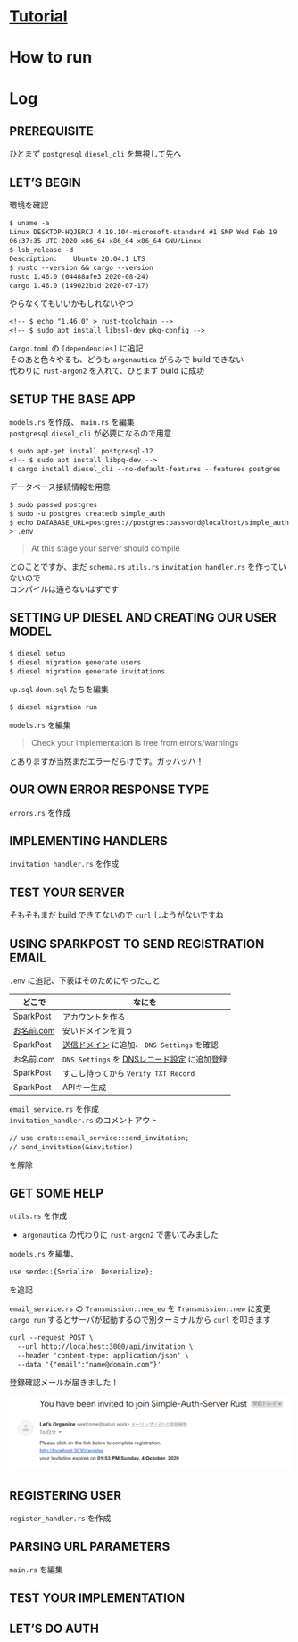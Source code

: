 # [Tutorial][Tutorial]

[Tutorial]: https://gill.net.in/posts/auth-microservice-rust-actix-web1.0-diesel-complete-tutorial/
[SparkPost]: https://www.sparkpost.com/
[お名前.com]: https://www.onamae.com/
[Sending Domains]: https://app.sparkpost.com/account/sending-domains
[DNSレコード設定]: https://www.onamae.com/domain/navi/dns_controll/input

# How to run

# Log

## PREREQUISITE

ひとまず `postgresql` `diesel_cli` を無視して先へ

## LET’S BEGIN

環境を確認
```
$ uname -a
Linux DESKTOP-HQJERCJ 4.19.104-microsoft-standard #1 SMP Wed Feb 19 06:37:35 UTC 2020 x86_64 x86_64 x86_64 GNU/Linux
$ lsb_release -d
Description:    Ubuntu 20.04.1 LTS
$ rustc --version && cargo --version
rustc 1.46.0 (04488afe3 2020-08-24)
cargo 1.46.0 (149022b1d 2020-07-17)
```

やらなくてもいいかもしれないやつ
```
<!-- $ echo "1.46.0" > rust-toolchain -->
<!-- $ sudo apt install libssl-dev pkg-config -->
```

`Cargo.toml` の `[dependencies]` に追記  
そのあと色々やるも、どうも `argonautica` がらみで build できない  
代わりに `rust-argon2` を入れて、ひとまず build に成功

## SETUP THE BASE APP


`models.rs` を作成、 `main.rs` を編集  
`postgresql` `diesel_cli` が必要になるので用意
```
$ sudo apt-get install postgresql-12
<!-- $ sudo apt install libpq-dev -->
$ cargo install diesel_cli --no-default-features --features postgres
```

データベース接続情報を用意
```
$ sudo passwd postgres
$ sudo -u postgres createdb simple_auth
$ echo DATABASE_URL=postgres://postgres:password@localhost/simple_auth > .env
```

> At this stage your server should compile

とのことですが、まだ `schema.rs` `utils.rs` `invitation_handler.rs` を作っていないので  
コンパイルは通らないはずです

## SETTING UP DIESEL AND CREATING OUR USER MODEL

```
$ diesel setup
$ diesel migration generate users
$ diesel migration generate invitations
```

`up.sql` `down.sql` たちを編集

```
$ diesel migration run
```

`models.rs` を編集

> Check your implementation is free from errors/warnings

とありますが当然まだエラーだらけです。ガッハッハ！

## OUR OWN ERROR RESPONSE TYPE

`errors.rs` を作成

## IMPLEMENTING HANDLERS

`invitation_handler.rs` を作成

## TEST YOUR SERVER

そもそもまだ build できてないので `curl` しようがないですね

## USING SPARKPOST TO SEND REGISTRATION EMAIL

`.env` に追記、下表はそのためにやったこと

| どこで | なにを |
| - | - |
| [SparkPost][SparkPost] | アカウントを作る |
| [お名前.com][お名前.com] | 安いドメインを買う |
| SparkPost | [送信ドメイン][Sending Domains] に追加、 `DNS Settings` を確認 |
| お名前.com | `DNS Settings` を [DNSレコード設定][DNSレコード設定] に追加登録 |
| SparkPost | すこし待ってから `Verify TXT Record` |
| SparkPost | APIキー生成 |

`email_service.rs` を作成  
`invitation_handler.rs` のコメントアウト
```
// use crate::email_service::send_invitation;
// send_invitation(&invitation)
```
を解除

## GET SOME HELP

`utils.rs` を作成  
* `argonautica` の代わりに `rust-argon2` で書いてみました

`models.rs` を編集、
```
use serde::{Serialize, Deserialize};
```
を追記

`email_service.rs` の `Transmission::new_eu` を `Transmission::new` に変更  
`cargo run` するとサーバが起動するので別ターミナルから `curl` を叩きます
```
curl --request POST \
  --url http://localhost:3000/api/invitation \
  --header 'content-type: application/json' \
  --data '{"email":"name@domain.com"}'
```

登録確認メールが届きました！

![invitation_mail](images/invitation_mail.png)

## REGISTERING USER

`register_handler.rs` を作成

## PARSING URL PARAMETERS

`main.rs` を編集

## TEST YOUR IMPLEMENTATION

## LET’S DO AUTH
